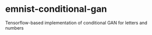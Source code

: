 # emnist-conditional-gan
Tensorflow-based implementation of conditional GAN for letters and numbers
